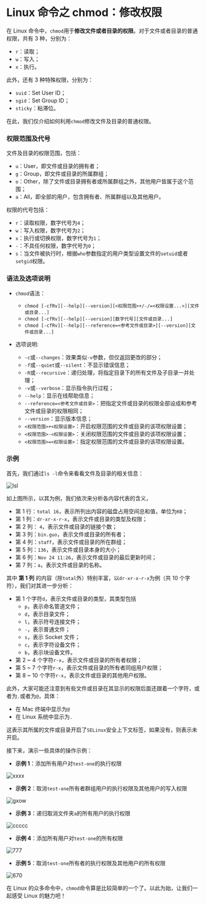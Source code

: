 # Linux 命令之 chmod：修改权限

在 Linux 命令中，`chmod`用于**修改文件或者目录的权限**。对于文件或者目录的普通权限，共有 3 种，分别为：

 - `r`：读取；
 - `w`：写入；
 - `x`：执行。

此外，还有 3 种特殊权限，分别为：

 - `suid`：Set User ID；
 - `sgid`：Set Group ID；
 - `sticky`：粘滞位。
 
在此，我们仅介绍如何利用`chmod`修改文件及目录的普通权限。

### 权限范围及代号

文件及目录的权限范围，包括：

- `u`：User，即文件或目录的拥有者；
- `g`：Group，即文件或目录的所属群组；
- `o`：Other，除了文件或目录拥有者或所属群组之外，其他用户皆属于这个范围；
- `a`：All，即全部的用户，包含拥有者、所属群组以及其他用户。

权限的代号包括：

- `r`：读取权限，数字代号为`4`；
- `w`：写入权限，数字代号为`2`；
- `x`：执行或切换权限，数字代号为`1`；
- `-`：不具任何权限，数字代号为`0`；
- `s`：当文件被执行时，根据`who`参数指定的用户类型设置文件的`setuid`或者`setgid`权限。

### 语法及选项说明

- `chmod`语法：

  - `chmod [-cfRv][--help][--version][<权限范围>+/-/=<权限设置...>][文件或目录...]`
  - `chmod [-cfRv][--help][--version][数字代号][文件或目录...]`
  - `chmod [-cfRv][--help][--reference=<参考文件或目录>][--version][文件或目录...]`

- 选项说明:
  - `-c`或`--changes`：效果类似`-v`参数，但仅返回更改的部分；
  - `-f`或`--quiet`或`--silent`：不显示错误信息；
  - `-R`或`--recursive`：递归处理，将指定目录下的所有文件及子目录一并处理；
  - `-v`或`--verbose`：显示指令执行过程；
  - `--help`：显示在线帮助信息；
  - `--reference=<参考文件或目录>`：把指定文件或目录的权限全部设成和参考文件或目录的权限相同；
  - `--version`：显示版本信息；
  - `<权限范围>+<权限设置>`：开启权限范围的文件或目录的该项权限设置；
  - `<权限范围>-<权限设置>`：关闭权限范围的文件或目录的该项权限设置；
  - `<权限范围>=<权限设置>`：指定权限范围的文件或目录的该项权限设置。

### 示例

首先，我们通过`ls -l`命令来看看文件及目录的相关信息：

![lsl](http://img.blog.csdn.net/20171124143904999)

如上图所示，以其为例，我们依次来分析各内容代表的含义，

- 第 1 行：`total 16`，表示所列出内容的磁盘占用空间总和值，单位为`KB`；
- 第 1 列：`dr-xr-x-r-x`，表示文件或目录的类型及权限；
- 第 2 列： `4`，表示文件或目录的链接个数；
- 第 3 列：`bin.guo`，表示文件或目录的所有者；
- 第 4 列：`staff`，表示文件或目录的所在群组；
- 第 5 列：`136`，表示文件或目录本身的大小；
- 第 6 列：`Nov 24 11:26`，表示文件或目录的最后更新时间；
- 第 7 列：`a`，表示文件或目录的名称。

其中 **第 1 列** 的内容（除`total`外）特别丰富，以`dr-xr-x-r-x`为例（共 10 个字符），我们对其进一步分析：

- 第 1 个字符`d`，表示文件或目录的类型，其类型包括
  - `p`，表示命名管道文件；
  - `d`，表示目录文件；
  - `l`，表示符号连接文件；
  - `-`，表示普通文件；
  - `s`，表示 Socket 文件；
  - `c`，表示字符设备文件；
  - `b`，表示块设备文件。
- 第 2 ~ 4 个字符`r-x`，表示文件或目录的所有者权限；
- 第 5 ~ 7 个字符`r-x`，表示文件或目录的所有者同组用户权限；
- 第 8 ~ 10 个字符`r-x`，表示文件或目录的其他用户权限。

此外，大家可能还注意到有些文件或目录在其显示的权限后面还跟着一个字符，或者为`.`或者为`@`，具体：

- 在 Mac 终端中显示为`@`
- 在 Linux 系统中显示为`.`

这表示其所属的文件或目录开启了`SELinux`安全上下文标签，如果没有，则表示未开启。

接下来，演示一些具体的操作示例：

 - **示例 1**：添加所有用户对`test-one`的执行权限

![xxxx](http://img.blog.csdn.net/20171124210444762)

- **示例 2**：取消`test-one`所有者群组用户的执行权限及其他用户的写入权限

![gxow](http://img.blog.csdn.net/20171124211005937)

- **示例 3**：递归取消文件夹`a`的所有用户的执行权限

![ccccc](http://img.blog.csdn.net/20171124211410819)

- **示例 4**：添加所有用户对`test-one`的所有权限

![777](http://img.blog.csdn.net/20171124212055272)

- **示例 5**：取消`test-one`所有者的执行权限及其他用户的所有权限

![670](http://img.blog.csdn.net/20171124212343428)

在 Linux 的众多命令中，`chmod`命令算是比较简单的一个了。以此为始，让我们一起感受 Linux 的魅力吧！







